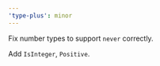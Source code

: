 ```yaml
---
'type-plus': minor
---
```


Fix number types to support `never` correctly.

Add `IsInteger`, `Positive`.
